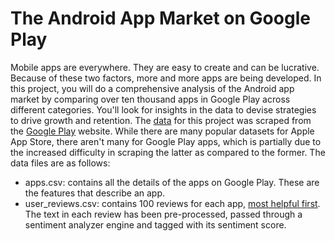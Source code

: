 # The Android App Market on Google Play
Mobile apps are everywhere. They are easy to create and can be lucrative. Because of these two factors, more and more apps are being developed. In this project, you will do a comprehensive analysis of the Android app market by comparing over ten thousand apps in Google Play across different categories. You'll look for insights in the data to devise strategies to drive growth and retention. The [data](https://www.kaggle.com/datasets/lava18/google-play-store-apps) for this project was scraped from the [Google Play](https://play.google.com/store/apps?hl=en) website. While there are many popular datasets for Apple App Store, there aren't many for Google Play apps, which is partially due to the increased difficulty in scraping the latter as compared to the former. The data files are as follows:

- apps.csv: contains all the details of the apps on Google Play. These are the features that describe an app.
- user_reviews.csv: contains 100 reviews for each app, [most helpful first](https://www.androidpolice.com/2019/01/21/google-play-stores-redesigned-ratings-and-reviews-section-lets-you-easily-filter-by-star-rating/). The text in each review has been pre-processed, passed through a sentiment analyzer engine and tagged with its sentiment score.
